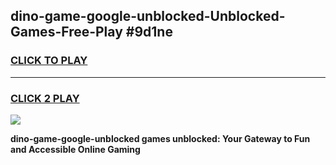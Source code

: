 
## dino-game-google-unblocked-Unblocked-Games-Free-Play #9d1ne
<h3>
<a href="https://us.freeplayer.one?title=dino-game-google-unblocked&ref=9M">CLICK TO PLAY</a></h3>
<hr>

<h3>
<a href="https://us.freeplayer.one?title=dino-game-google-unblocked&ref=9M">CLICK 2 PLAY</a>
  
</h3>

<a href="https://us.freeplayer.one?title=dino-game-google-unblocked&ref=9M"><img src="https://clearcache.store/games.png"></a>


**dino-game-google-unblocked games unblocked: Your Gateway to Fun and Accessible Online Gaming**
